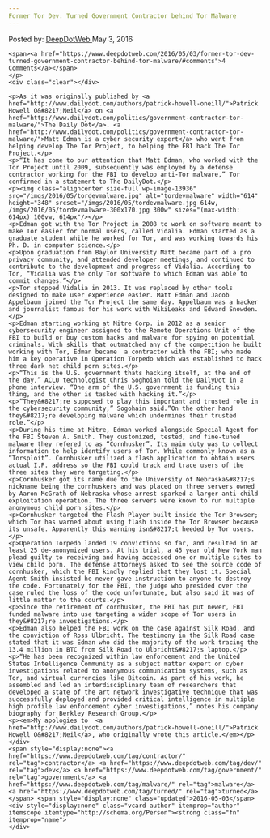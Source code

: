 ```yaml
---
Former Tor Dev. Turned Government Contractor behind Tor Malware
---
```

<article class="post-listing post-13935 post type-post status-publish format-standard has-post-thumbnail hentry  tag-contractor tag-dev tag-government tag-malware  tag-turned">
    <div class="post-inner">
        <span>Posted by: <a href="https://www.deepdotweb.com/author/admin/" title="">DeepDotWeb </a></span>
    <span>May 3, 2016</span>
    
    <span><a href="https://www.deepdotweb.com/2016/05/03/former-tor-dev-turned-government-contractor-behind-tor-malware/#comments">4 Comments</a></span>
    </p>
    <div class="clear"></div>
    
    <p>As it was originally published by <a href="http://www.dailydot.com/authors/patrick-howell-oneill/">Patrick Howell O&#8217;Neil</a> on <a href="http://www.dailydot.com/politics/government-contractor-tor-malware/">The Daily Dot</a>. <a href="http://www.dailydot.com/politics/government-contractor-tor-malware/">Matt Edman is a cyber security expert</a> who went from helping develop The Tor Project, to helping the FBI hack The Tor Project.</p>
    <p>“It has come to our attention that Matt Edman, who worked with the Tor Project until 2009, subsequently was employed by a defense contractor working for the FBI to develop anti-Tor malware,” Tor confirmed in a statement to The DailyDot.</p>
    <p><img class="aligncenter size-full wp-image-13936" src="/imgs/2016/05/tordevmalware.jpg" alt="tordevmalware" width="614" height="348" srcset="/imgs/2016/05/tordevmalware.jpg 614w, /imgs/2016/05/tordevmalware-300x170.jpg 300w" sizes="(max-width: 614px) 100vw, 614px"/></p>
    <p>Edman got with the Tor Project in 2008 to work on software meant to make Tor easier for normal users, called Vidalia. Edman started as a graduate student while he worked for Tor, and was working towards his Ph. D. in computer science.</p>
    <p>Upon graduation from Baylor University Matt became part of a pro privacy community, and attended developer meetings, and continued to contribute to the development and progress of Vidalia. According to Tor, “Vidalia was the only Tor software to which Edman was able to commit changes.”</p>
    <p>Tor stopped Vidalia in 2013. It was replaced by other tools designed to make user experience easier. Matt Edman and Jacob Appelbaum joined the Tor Project the same day. Appelbaum was a hacker and journalist famous for his work with WikiLeaks and Edward Snowden.</p>
    <p>Edman starting working at Mitre Corp. in 2012 as a senior cybersecurity engineer assigned to the Remote Operations Unit of the FBI to build or buy custom hacks and malware for spying on potential criminals. With skills that outmatched any of the competition he built working with Tor, Edman became  a contractor with the FBI; who made him a key operative in Operation Torpedo which was established to hack three dark net child porn sites.</p>
    <p>“This is the U.S. government thats hacking itself, at the end of the day,” ACLU technologist Chris Soghoian told the DailyDot in a phone interview. “One arm of the U.S. government is funding this thing, and the other is tasked with hacking it.”</p>
    <p>“They&#8217;re supposed to play this important and trusted role in the cybersecurity community,” Sogohain said.”On the other hand they&#8217;re developing malware which undermines their trusted role.”</p>
    <p>During his time at Mitre, Edman worked alongside Special Agent for the FBI Steven A. Smith. They customized, tested, and fine-tuned malware they refered to as “Cornhusker”. Its main duty was to collect information to help identify users of Tor. While commonly known as a “Torsploit”. Cornhusker utilized a flash application to obtain users actual I.P. address so the FBI could track and trace users of the three sites they were targeting.</p>
    <p>Cornhusker got its name due to the University of Nebraska&#8217;s nickname being the cornhuskers and was placed on three servers owned by Aaron McGrath of Nebraska whose arrest sparked a larger anti-child exploitation operation. The three servers were known to run multiple anonymous child porn sites.</p>
    <p>Cornhusker targeted the Flash Player built inside the Tor Browser; which Tor has warned about using flash inside the Tor Browser because its unsafe. Apparently this warning isn&#8217;t heeded by Tor users.</p>
    <p>Operation Torpedo landed 19 convictions so far, and resulted in at least 25 de-anonymized users. At his trial, a 45 year old New York man plead guilty to receiving and having accessed one or multiple sites to view child porn. The defense attorneys asked to see the source code of cornhusker, which the FBI kindly replied that they lost it. Special Agent Smith insisted he never gave instruction to anyone to destroy the code. Fortunately for the FBI, the judge who presided over the case ruled the loss of the code unfortunate, but also said it was of little matter to the courts.</p>
    <p>Since the retirement of cornhusker, the FBI has put newer, FBI funded malware into use targeting a wider scope of Tor users in they&#8217;re investigations.</p>
    <p>Edman also helped the FBI work on the case against Silk Road, and the conviction of Ross Ulbricht. The testimony in the Silk Road case stated that it was Edman who did the majority of the work tracing the 13.4 million in BTC from Silk Road to Ulbricht&#8217;s laptop.</p>
    <p>“He has been recognized within law enforcement and the United States Intelligence Community as a subject matter expert on cyber investigations related to anonymous communication systems, such as Tor, and virtual currencies like Bitcoin. As part of his work, he assembled and led an interdisciplinary team of researchers that developed a state of the art network investigative technique that was successfully deployed and provided critical intelligence in multiple high profile law enforcement cyber investigations,” notes his company biography for Berkley Research Group.</p>
    <p><em>My apologies to  <a href="http://www.dailydot.com/authors/patrick-howell-oneill/">Patrick Howell O&#8217;Neil</a>, who originally wrote this article.</em></p>
    </div>
    <span style="display:none"><a href="https://www.deepdotweb.com/tag/contractor/" rel="tag">contractor</a> <a href="https://www.deepdotweb.com/tag/dev/" rel="tag">dev</a> <a href="https://www.deepdotweb.com/tag/government/" rel="tag">government</a> <a href="https://www.deepdotweb.com/tag/malware/" rel="tag">malware</a>  <a href="https://www.deepdotweb.com/tag/turned/" rel="tag">turned</a></span> <span style="display:none" class="updated">2016-05-03</span>
    <div style="display:none" class="vcard author" itemprop="author" itemscope itemtype="http://schema.org/Person"><strong class="fn" itemprop="name">
    </div>
</article>

